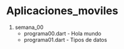 # Aplicaciones_moviles

1. semana_00
    * programa00.dart - Hola mundo
    * programa01.dart - Tipos de datos
